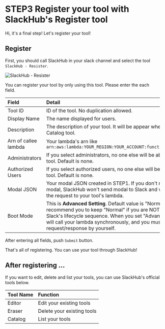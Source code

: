# STEP3 Register your tool with SlackHub's Register tool
Hi, it's a final step!
Let's register your tool!

## Register
First, you should call SlackHub in your slack channel and select the tool `SlackHub - Resister`.

![SlackHub - Resister](https://github.com/nicoJN/slackhub/blob/images/guide_developer_3.png)

You can register your tool by only using this tool. Please enter the each field.

| Field | Detail |
| :--- | :--- |
| Tool ID | ID of the tool. No duplication allowed. |
| Display Name | The name displayed for users. |
| Description | The description of your tool. It will be appear when users use Catalog tool. |
| Arn of callee lambda | Your lambda's arn like `arn:aws:lambda:YOUR_REGION:YOUR_ACCOUNT:function:XXXXXXXXXXXX` |
| Administrators | If you select administrators, no one else will be able to edit the tool. Default is none. |
| Authorized Users | If you select authorized users, no one else will be able to use the tool. Default is none. |
| Modal JSON | Your modal JSON created in STEP1. If you don't register any modal, SlackHub won't send modal to Slack and will simply pass the request to your tool's lambda. | 
| Boot Mode | This is **Advanced Setting**. Default value is "Normal" and I strictly recommend you to keep "Normal" if you are NOT familiar with Slack's lifecycle sequence. When you set "Advanced", SlackHub will call your lambda synchronously, and you must manage all request/response by yourself. |

After entering all fields, push `Submit` button. 

That's all of registering. You can use your tool through SlackHub!

## After registering ...
If you want to edit, delete and list your tools, you can use SlackHub's official tools below.

| Tool Name | Function |
| :--- | :--- |
| Editor | Edit your existing tools |
| Eraser | Delete your existing tools |
| Catalog | List your tools |
